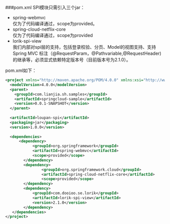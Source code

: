 ###pom.xml
SPI模块只需引入三个jar：

*  spring-webmvc   
	仅为了代码编译通过，scope为provided。
*  spring-cloud-netflix-core   
	仅为了代码编译通过，scope为provided
*  lorik-spi-view   
 我们内部对spi层的支持，包括登录校验、分页、Model的视图支持、支持Spring MVC 标注（@RequestParam，@Pathvariable,@RequestHeader)的继承等，必须显式依赖特定版本号（目前版本号为2.1.0）。

pom.xml如下：

```xml
<project xmlns="http://maven.apache.org/POM/4.0.0" xmlns:xsi="http://www.w3.org/2001/XMLSchema-instance" xsi:schemaLocation="http://maven.apache.org/POM/4.0.0 http://maven.apache.org/xsd/maven-4.0.0.xsd">
  <modelVersion>4.0.0</modelVersion>
  <parent>
    <groupId>com.lianjia.sh.samples</groupId>
    <artifactId>springcloud-sample</artifactId>
    <version>0.0.1-SNAPSHOT</version>
  </parent>
  
  <artifactId>loupan-spi</artifactId>
  <packaging>jar</packaging>
  <version>1.0.0</version>
  
  <dependencies>
      <dependency>
			<groupId>org.springframework</groupId>
			<artifactId>spring-webmvc</artifactId>
			<scope>provided</scope>
		</dependency>
		<dependency>
				<groupId>org.springframework.cloud</groupId>
				<artifactId>spring-cloud-netflix-core</artifactId>
				<scope>provided</scope>
		</dependency>
		<dependency>
         	<groupId>com.dooioo.se.lorik</groupId>
		    <artifactId>lorik-spi-view</artifactId>
		    <version>2.1.0</version>
        </dependency>
   </dependencies>
</project>
```